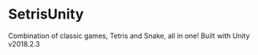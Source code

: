 # SetrisUnity
Combination of classic games, Tetris and Snake, all in one! Built with Unity v2018.2.3
